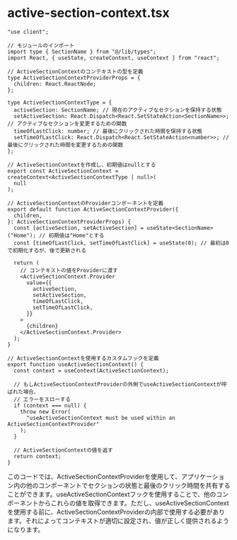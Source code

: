 # active-section-context.tsx

```
"use client";

// モジュールのインポート
import type { SectionName } from "@/lib/types";
import React, { useState, createContext, useContext } from "react";

// ActiveSectionContextのコンテキストの型を定義
type ActiveSectionContextProviderProps = {
  children: React.ReactNode;
};

type ActiveSectionContextType = {
  activeSection: SectionName; // 現在のアクティブなセクションを保持する状態
  setActiveSection: React.Dispatch<React.SetStateAction<SectionName>>; // アクティブなセクションを変更するための関数
  timeOfLastClick: number; // 最後にクリックされた時間を保持する状態
  setTimeOfLastClick: React.Dispatch<React.SetStateAction<number>>; // 最後にクリックされた時間を変更するための関数
};

// ActiveSectionContextを作成し、初期値はnullとする
export const ActiveSectionContext = createContext<ActiveSectionContextType | null>(
  null
);

// ActiveSectionContextのProviderコンポーネントを定義
export default function ActiveSectionContextProvider({
  children,
}: ActiveSectionContextProviderProps) {
  const [activeSection, setActiveSection] = useState<SectionName>("Home"); // 初期値は"Home"とする
  const [timeOfLastClick, setTimeOfLastClick] = useState(0); // 最初は0で初期化するが、後で更新される

  return (
    // コンテキストの値をProviderに渡す
    <ActiveSectionContext.Provider
      value={{
        activeSection,
        setActiveSection,
        timeOfLastClick,
        setTimeOfLastClick,
      }}
    >
      {children}
    </ActiveSectionContext.Provider>
  );
}

// ActiveSectionContextを使用するカスタムフックを定義
export function useActiveSectionContext() {
  const context = useContext(ActiveSectionContext);

  // もしActiveSectionContextProviderの外側でuseActiveSectionContextが呼ばれた場合、
  // エラーをスローする
  if (context === null) {
    throw new Error(
      "useActiveSectionContext must be used within an ActiveSectionContextProvider"
    );
  }

  // ActiveSectionContextの値を返す
  return context;
}

```
このコードでは、ActiveSectionContextProviderを使用して、アプリケーション内の他のコンポーネントでセクションの状態と最後のクリック時間を共有することができます。useActiveSectionContextフックを使用することで、他のコンポーネントからこれらの値を取得できます。ただし、useActiveSectionContextを使用する前に、ActiveSectionContextProviderの内部で使用する必要があります。それによってコンテキストが適切に設定され、値が正しく提供されるようになります。
